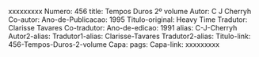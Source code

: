 xxxxxxxxx
Numero: 456
title: Tempos Duros 2º volume
Autor: C J Cherryh
Co-autor: 
Ano-de-Publicacao: 1995
Titulo-original: Heavy Time
Tradutor: Clarisse Tavares
Co-tradutor: 
Ano-de-edicao: 1991
alias: C-J-Cherryh
Autor2-alias: 
Tradutor1-alias: Clarisse-Tavares
Tradutor2-alias: 
Titulo-link: 456-Tempos-Duros-2-volume
Capa: 
pags: 
Capa-link: 
xxxxxxxxx
